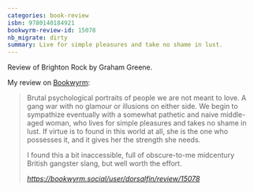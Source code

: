 ```yaml
---
categories: book-review
isbn: 9780140184921
bookwyrm-review-id: 15078
nb_migrate: dirty
summary: Live for simple pleasures and take no shame in lust.
---
```



Review of Brighton Rock by Graham Greene.


My review on [Bookwyrm](https://www.bookwyrm.social/):
<blockquote class="quoteback" darkmode="" data-title="Status%20by%20dorsalfin%40bookwyrm.social%20%7C%20BookWyrm" data-author="" cite="https://bookwyrm.social/user/dorsalfin/review/15078">

<p>Brutal psychological portraits of people we are not meant to love. A gang war with no glamour or illusions on either side. We begin to sympathize eventually with a somewhat pathetic and naive middle-aged woman, who lives for simple pleasures and takes no shame in lust. If virtue is to found in this world at all, she is the one who possesses it, and it gives her the strength she needs.</p>
<p>I found this a bit inaccessible, full of obscure-to-me midcentury British gangster slang, but well worth the effort.</p>
<footer> <cite><a href="https://bookwyrm.social/user/dorsalfin/review/15078">https://bookwyrm.social/user/dorsalfin/review/15078</a></cite></footer>
</blockquote>
<script note="" src="https://cdn.jsdelivr.net/gh/Blogger-Peer-Review/quotebacks@1/quoteback.js"></script>
